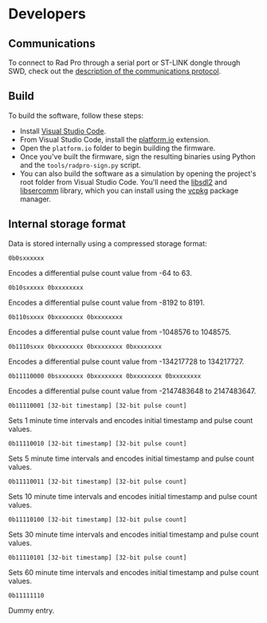 # Developers

## Communications

To connect to Rad Pro through a serial port or ST-LINK dongle through SWD, check out the [description of the communications protocol](comm.md).

## Build

To build the software, follow these steps:

* Install [Visual Studio Code](https://code.visualstudio.com/).
* From Visual Studio Code, install the [platform.io](https://platformio.org/) extension.
* Open the `platform.io` folder to begin building the firmware.
* Once you've built the firmware, sign the resulting binaries using Python and the `tools/radpro-sign.py` script.
* You can also build the software as a simulation by opening the project's root folder from Visual Studio Code. You'll need the [libsdl2](https://github.com/libsdl-org/SDL) and [libsercomm](https://github.com/ingeniamc/sercomm) library, which you can install using the [vcpkg](https://vcpkg.io/en/getting-started.html) package manager.

## Internal storage format

Data is stored internally using a compressed storage format:

    0b0sxxxxxx
   
Encodes a differential pulse count value from -64 to 63.

    0b10sxxxxx 0bxxxxxxxx
   
Encodes a differential pulse count value from -8192 to 8191.

    0b110sxxxx 0bxxxxxxxx 0bxxxxxxxx
    
Encodes a differential pulse count value from -1048576 to 1048575.

    0b1110sxxx 0bxxxxxxxx 0bxxxxxxxx 0bxxxxxxxx
    
Encodes a differential pulse count value from -134217728 to 134217727.

    0b11110000 0bsxxxxxxx 0bxxxxxxxx 0bxxxxxxxx 0bxxxxxxxx

Encodes a differential pulse count value from -2147483648 to 2147483647.

    0b11110001 [32-bit timestamp] [32-bit pulse count]

Sets 1 minute time intervals and encodes initial timestamp and pulse count values.

    0b11110010 [32-bit timestamp] [32-bit pulse count]

Sets 5 minute time intervals and encodes initial timestamp and pulse count values.

    0b11110011 [32-bit timestamp] [32-bit pulse count]

Sets 10 minute time intervals and encodes initial timestamp and pulse count values.

    0b11110100 [32-bit timestamp] [32-bit pulse count]

Sets 30 minute time intervals and encodes initial timestamp and pulse count values.

    0b11110101 [32-bit timestamp] [32-bit pulse count]
    
Sets 60 minute time intervals and encodes initial timestamp and pulse count values.

    0b11111110

Dummy entry.
